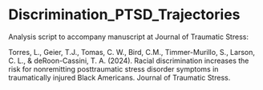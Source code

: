 # Discrimination_PTSD_Trajectories

Analysis script to accompany manuscript at Journal of Traumatic Stress:

Torres, L., Geier, T.J., Tomas, C. W., Bird, C.M., Timmer-Murillo, S., Larson, C. L., & deRoon-Cassini, T. A. (2024). Racial discrimination increases the risk for nonremitting posttraumatic stress disorder symptoms in traumatically injured Black Americans. Journal of Traumatic Stress.
